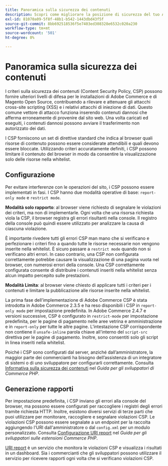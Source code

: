 ```yaml
---
title: Panoramica sulla sicurezza dei contenuti
description: Scopri come migliorare la posizione di sicurezza del tuo Adobe Commerce o store di Magento Open Source utilizzando un criterio per la sicurezza dei contenuti.
exl-id: 81070a09-5f8f-48b1-b542-1443dbd43f5f
source-git-commit: 8bb692518536f5e7403ed308328e6532c020a230
workflow-type: tm+mt
source-wordcount: '501'
ht-degree: 0%

---
```


# Panoramica sulla sicurezza dei contenuti

I criteri sulla sicurezza dei contenuti (Content Security Policy, CSP) possono fornire ulteriori livelli di difesa per le installazioni di Adobe Commerce e di Magento Open Source, contribuendo a rilevare e attenuare gli attacchi cross-site scripting (XSS) e i relativi attacchi di iniezione di dati. Questo comune vettore di attacco funziona inserendo contenuti dannosi che afferma erroneamente di provenire dal sito web. Una volta caricati ed eseguiti, i contenuti dannosi possono avviare il trasferimento non autorizzato dei dati.

I CSP forniscono un set di direttive standard che indica al browser quali risorse di contenuto possono essere considerate attendibili e quali devono essere bloccate. Utilizzando criteri accuratamente definiti, i CSP possono limitare il contenuto del browser in modo da consentire la visualizzazione solo delle risorse nella whitelist.

## Configurazione

Per evitare interferenze con le operazioni del sito, i CSP possono essere implementati in fasi. I CSP hanno due modalità operative di base: `report-only mode` e `restrict mode`.

**Modalità solo rapporto**: al browser viene richiesto di segnalare le violazioni dei criteri, ma non di implementarle. Ogni volta che una risorsa richiesta viola la CSP, il browser registra gli errori risultanti nella console. Il registro della console può quindi essere utilizzato per analizzare la causa di ciascuna violazione.

È importante rivedere tutti gli errori CSP man mano che si verificano e perfezionare i criteri fino a quando tutte le risorse necessarie non vengono inserite nella whitelist. È sicuro passare a `restrict mode` quando non si verificano altri errori. In caso contrario, una CSP non configurata correttamente potrebbe causare la visualizzazione di una pagina vuota nel browser, con numerosi errori della console. Una CSP correttamente configurata consente di distribuire i contenuti inseriti nella whitelist senza alcun impatto percepito sulle prestazioni.

**Modalità Limita**: al browser viene chiesto di applicare tutti i criteri per i contenuti e limitare la pubblicazione alle risorse inserite nella whitelist.

La prima fase dell’implementazione di Adobe Commerce CSP è stata introdotta in Adobe Commerce 2.3.5 e ha reso disponibili i CSP in `report-only mode` per impostazione predefinita.  In Adobe Commerce 2.4.7 e versioni successive, CSP è configurato in `restrict-mode` per impostazione predefinita, per le pagine di pagamento nelle aree vetrina e amministrazione e in `report-only` per tutte le altre pagine. L’intestazione CSP corrispondente non contiene il `unsafe-inline` parola chiave all&#39;interno del `script-src` direttiva per le pagine di pagamento. Inoltre, sono consentiti solo gli script in linea inseriti nella whitelist.

Poiché i CSP sono configurati dal server, anziché dall’amministratore, la maggior parte dei commercianti ha bisogno dell’assistenza di un integratore di sistemi o di uno sviluppatore per configurarli correttamente. Consulta [Informativa sulla sicurezza dei contenuti](https://developer.adobe.com/commerce/php/development/security/content-security-policies/) nel _Guida per gli sviluppatori di Commerce PHP_.


## Generazione rapporti

Per impostazione predefinita, i CSP inviano gli errori alla console del browser, ma possono essere configurati per raccogliere i registri degli errori tramite richiesta HTTP. Inoltre, esistono diversi servizi di terze parti che puoi utilizzare per monitorare, raccogliere e segnalare violazioni CSP. Le violazioni CSP possono essere segnalate a un endpoint per la raccolta aggiungendo l&#39;URI dall&#39;amministratore o dal `config.xml` per un modulo personalizzato.  Consulta [Configurazione URI report](https://developer.adobe.com/commerce/php/development/security/content-security-policies/#report-uri-configuration) nel _Guida per gli sviluppatori sulle estensioni Commerce PHP_.

[URI report](https://report-uri.io/) è un servizio che monitora le violazioni CSP e visualizza i risultati in un dashboard. Sia i commercianti che gli sviluppatori possono utilizzare il servizio per ricevere rapporti ogni volta che si verificano violazioni CSP.
